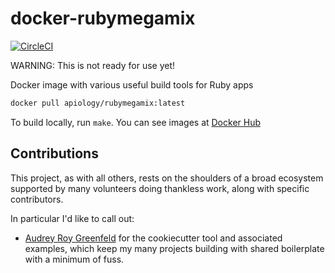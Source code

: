 # docker-rubymegamix

[![CircleCI](https://circleci.com/gh/apiology/docker-rubymegamix.svg?style=svg)](https://circleci.com/gh/apiology/docker-rubymegamix)

WARNING: This is not ready for use yet!

Docker image with various useful build tools for Ruby apps

```sh
docker pull apiology/rubymegamix:latest
```

To build locally, run `make`.  You can see images at
[Docker Hub](https://hub.docker.com/repository/docker/apiology/rubymegamix)

## Contributions

This project, as with all others, rests on the shoulders of a broad
ecosystem supported by many volunteers doing thankless work, along
with specific contributors.

In particular I'd like to call out:

* [Audrey Roy Greenfeld](https://github.com/audreyfeldroy) for the
  cookiecutter tool and associated examples, which keep my many
  projects building with shared boilerplate with a minimum of fuss.
